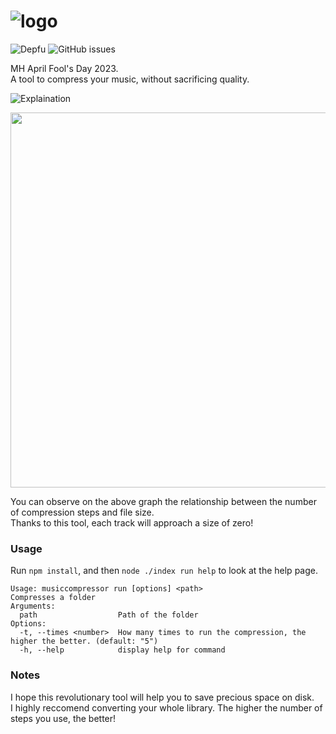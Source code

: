 # ![logo](https://i.imgur.com/n2Bs8gS.png)

![Depfu](https://img.shields.io/depfu/dependencies/github/GiorgioBrux/musiccompressor)
![GitHub issues](https://img.shields.io/github/issues/giorgiobrux/musiccompressor)

MH April Fool's Day 2023. <br/>
A tool to compress your music, without sacrificing quality.

![Explaination](https://i.imgur.com/FU0fp0F.png)

<img src="https://i.imgur.com/V0o5iev.png" width="600">

You can observe on the above graph the relationship between the number of compression steps and file size. <br>
Thanks to this tool, each track will approach a size of zero!

### Usage
Run `npm install`, and then `node ./index run help` to look at the help page.
```
Usage: musiccompressor run [options] <path>
Compresses a folder
Arguments:
  path                  Path of the folder
Options:
  -t, --times <number>  How many times to run the compression, the higher the better. (default: "5")
  -h, --help            display help for command
```

### Notes
I hope this revolutionary tool will help you to save precious space on disk. <br/>
I highly reccomend converting your whole library. The higher the number of steps you use, the better!
